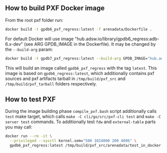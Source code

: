 ## How to build PXF Docker image
From the root pxf folder run:
```bash
docker build -t gpdb6_pxf_regress:latest -f arenadata/Dockerfile .
```
For default Docker will use image "hub.adsw.io/library/gpdb6_regress:adb-6.x-dev" (see ARG GPDB_IMAGE in the Dockerfile). It may be changed by the `--build-arg` param:
```bash
docker build -t gpdb7_pxf_regress:latest --build-arg GPDB_IMAGE="hub.adsw.io/library/gpdb7_u22:latest" -f arenadata/Dockerfile .
```
This will build an image called `gpdb6_pxf_regress` with the tag `latest`. This image is based on `gpdb6_regress:latest`, which additionally contains pxf sources and pxf artifacts tarball in `/tmp/build/pxf_src` and `/tmp/build/pxf_tarball` folders respectively.

## How to test PXF
During the image building phase `compile_pxf.bash` script additionally calls `test` make target, which calls `make -C cli/go/src/pxf-cli test` and `make -C server test` commands.
To additionally test `fdw` and `external-table` parts you may call:
```bash
docker run --rm -it \
  --privileged --sysctl kernel.sem="500 1024000 200 4096" \
  gpdb6_pxf_regress:latest /tmp/build/pxf_src/arenadata/test_in_docker.sh
```
